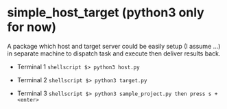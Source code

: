 # simple_host_target (python3 only for now)
A package which host and target server could be easily setup (I assume ...) in separate machine to dispatch task and execute then deliver results back.

   * Terminal 1
    ```shellscript
        $> python3 host.py
    ```

   * Terminal 2
    ```shellscript
        $> python3 target.py
    ```

   * Terminal 3
    ```shellscript
        $> python3 sample_project.py
        then press s + <enter>
    ```
